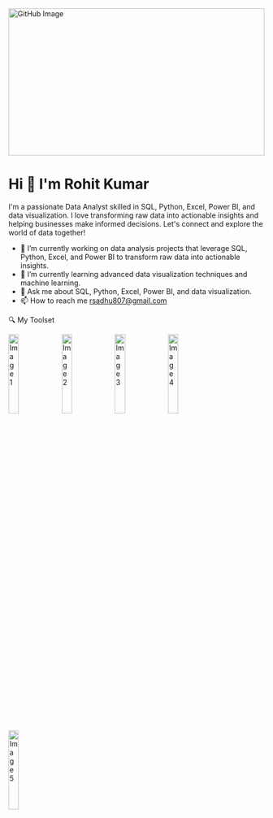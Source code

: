 <img src="https://github.com/user-attachments/assets/2a888ed6-d8f2-4e06-b15c-26434247552a" alt="GitHub Image" style="width:100%; height:290;">


# Hi 👋 I'm Rohit Kumar

I'm a passionate Data Analyst skilled in SQL, Python, Excel, Power BI, and data visualization. I love transforming raw data into actionable insights and helping businesses make informed decisions. Let's connect and explore the world of data together!


- 🔭 I’m currently working on data analysis projects that leverage SQL, Python, Excel, and Power BI to transform raw data into actionable insights.
- 🌱 I’m currently learning advanced data visualization techniques and machine learning.
- 💬 Ask me about SQL, Python, Excel, Power BI, and data visualization.
- 📫 How to reach me rsadhu807@gmail.com

🔍 My Toolset


<img src="https://github.com/user-attachments/assets/ba6a0dd0-a89f-4a94-849c-c5bda7bc49f0" alt="Image 1" style="width:20%; height:20%;">

<img src="https://github.com/user-attachments/assets/e3254b72-6338-49f0-a15b-695709bcd31d" alt="Image 2" style="width:20%; height:20%;">

<img src="https://github.com/user-attachments/assets/fa9be8e5-e159-42bc-981f-9b64c7b395d0" alt="Image 3" style="width:20%; height:20%;">

<img src="https://github.com/user-attachments/assets/4a9b555d-eb75-4a00-8ef3-6d0617d4f091" alt="Image 4" style="width:20%; height:20%;">

<img src="https://github.com/user-attachments/assets/9e98d89a-9d61-4db2-942c-81297d8621b3" alt="Image 5" style="width:20%; height:20%;">


